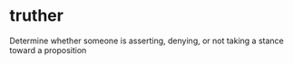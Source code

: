 # truther
Determine whether someone is asserting, denying, or not taking a stance toward a proposition
